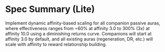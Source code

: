 # Spec Summary (Lite)

Implement dynamic affinity-based scaling for all companion passive auras, where effectiveness ranges from ~60% at affinity 3.0 to 300% (3x) at affinity 10.0 using a diminishing returns curve. Companions will start at affinity 3.0 by default, and all existing auras (regeneration, DR, etc.) will scale with affinity to reward relationship building.
